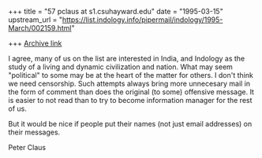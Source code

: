 +++
title = "57 pclaus at s1.csuhayward.edu"
date = "1995-03-15"
upstream_url = "https://list.indology.info/pipermail/indology/1995-March/002159.html"

+++
[Archive link](https://list.indology.info/pipermail/indology/1995-March/002159.html)

I agree, many of us on the list are interested in India, and Indology
as the study of a living and dynamic civilization and nation. 
What may seem "political" to some may be at the heart of the matter for others. 
I don't think we need censorship.  Such attempts always bring more
unnecesary mail in the form of comment than does the original (to some)
offensive message.  It is easier to not read than to try to become
information manager for the rest of us.

But it would be nice if people put their names (not just email
addresses) on their messages.

Peter Claus





